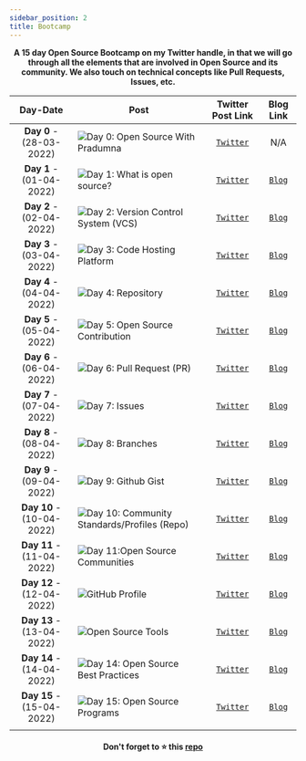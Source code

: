 ```yaml
---
sidebar_position: 2
title: Bootcamp
---
```


<p align="center"><b>A 15 day Open Source Bootcamp on my Twitter handle, in that we will go through all the elements that are involved in Open Source and its community. We also touch on technical concepts like Pull Requests, Issues, etc.</b></p>


|    **Day-Date**    |   **Post**  |   **Twitter Post Link**  |  **Blog Link** |      
|:------------------:|-------------|:------------------------:|:--------------:|
|**Day 0** -  (28-03-2022)| ![Day 0: Open Source With Pradumna](https://user-images.githubusercontent.com/51878265/160536236-b73755ca-40ea-4485-8da8-0d41fa2767c0.png) | [`Twitter`](https://twitter.com/pradumna_saraf/status/1508363401214717953?s=20&t=tYPqxBXFznQVemAXnb19kA) | N/A |
|**Day 1** -  (01-04-2022)| ![Day 1: What is open source?](https://user-images.githubusercontent.com/51878265/161235225-98817584-51f5-4471-808b-bc08bb0a1020.png) | [`Twitter`](https://twitter.com/pradumna_saraf/status/1509792494300823552?s=20&t=tYPqxBXFznQVemAXnb19kA) | [`Blog`](https://blog.pradumnasaraf.dev/what-is-open-source) |
|**Day 2** -  (02-04-2022)| ![Day 2: Version Control System (VCS)](https://user-images.githubusercontent.com/51878265/161374406-afdf8dd5-6154-4e1a-875c-0d184db33761.png) | [`Twitter`](https://twitter.com/pradumna_saraf/status/1510161541827821569?s=20&t=tYPqxBXFznQVemAXnb19kA) | [`Blog`](https://blog.pradumnasaraf.dev/what-is-a-version-control-system-vcs) |
|**Day 3** -  (03-04-2022)| ![Day 3: Code Hosting Platform](https://user-images.githubusercontent.com/51878265/161439591-73b7e813-86f2-4869-b0b6-ba039cb9d123.png) | [`Twitter`](https://twitter.com/pradumna_saraf/status/1510513494629941248?s=20&t=GG-Ukpw7awJ61u2yPEUUjg) | [`Blog`](https://blog.pradumnasaraf.dev/what-is-a-code-hosting-platform) |
|**Day 4** -  (04-04-2022)| ![Day 4: Repository](https://user-images.githubusercontent.com/51878265/161497829-2c8cc13f-d348-486f-a6ce-503e7dcdac7e.png) | [`Twitter`](https://twitter.com/pradumna_saraf/status/1510882613707538439?s=20&t=GG-Ukpw7awJ61u2yPEUUjg) | [`Blog`](https://blog.pradumnasaraf.dev/what-is-a-repository) |
|**Day 5** -  (05-04-2022)| ![Day 5: Open Source Contribution](https://user-images.githubusercontent.com/51878265/161792152-eb51daa6-bd6a-43af-887f-8163a44c0c9a.png) | [`Twitter`](https://twitter.com/pradumna_saraf/status/1511250462506614789?s=20&t=hmSVWyXd_Jbl4ztFtEbFhA) | [`Blog`](https://blog.pradumnasaraf.dev/what-is-an-open-source-contribution)|
|**Day 6** -  (06-04-2022)| ![Day 6: Pull Request (PR)](https://user-images.githubusercontent.com/51878265/161997457-b1965b04-d43b-42fd-a1c6-5f4b90b579e5.png) | [`Twitter`](https://twitter.com/pradumna_saraf/status/1511596794987552771?s=20&t=HSO5HvApxyRyXhVTCN1cvg) | [`Blog`](https://blog.pradumnasaraf.dev/what-is-pull-request-pr) |
|**Day 7** -  (07-04-2022)| ![Day 7: Issues](https://user-images.githubusercontent.com/51878265/162221303-45f9cc47-2021-4a91-bb82-1481c7bf75d6.png) | [`Twitter`](https://twitter.com/pradumna_saraf/status/1511979715137269762?s=20&t=qpehHoByWf9HYwNLgIq5Eg) | [`Blog`](https://blog.pradumnasaraf.dev/what-are-the-issues) |
|**Day 8** -  (08-04-2022)| ![Day 8: Branches](https://user-images.githubusercontent.com/51878265/162553119-2d600feb-2943-43d6-be71-6acc771cf709.png) | [`Twitter`](https://twitter.com/pradumna_saraf/status/1512331039468756996?s=20&t=WLR8fYIFIzzAxUquYfGIKw) | [`Blog`](https://blog.pradumnasaraf.dev/what-are-branches) |
|**Day 9** -  (09-04-2022)| ![Day 9: Github Gist](https://user-images.githubusercontent.com/51878265/162633176-df14bf9d-4a5b-4e20-bc99-051c7cc526cc.png) | [`Twitter`](https://twitter.com/pradumna_saraf/status/1512697018304528384?s=20&t=Z-DVKZJ83C2FfGV3A5e_0A) | [`Blog`](https://blog.pradumnasaraf.dev/what-is-a-gist) |
|**Day 10** - (10-04-2022)| ![Day 10: Community Standards/Profiles (Repo)](https://user-images.githubusercontent.com/51878265/162633190-936002f6-3b1d-4b30-a933-f46112c36e33.png) | [`Twitter`](https://twitter.com/pradumna_saraf/status/1513044196025778178?s=20&t=Z-DVKZJ83C2FfGV3A5e_0A) | [`Blog`](https://blog.pradumnasaraf.dev/community-profile) |
|**Day 11** - (11-04-2022)| ![Day 11:Open Source Communities](https://user-images.githubusercontent.com/51878265/162680842-28843dce-7bfd-47de-9b04-d5aacf6942b3.png) | [`Twitter`](https://twitter.com/pradumna_saraf/status/1513407806279356417?s=20&t=SRmQN1v4fCj_jJM_5n67TQ) | [`Blog`](https://blog.pradumnasaraf.dev/open-source-community) |
|**Day 12** - (12-04-2022)| ![GitHub Profile](https://user-images.githubusercontent.com/51878265/162926566-e0e9b022-0ef7-4446-8a2a-16546cd4c23b.png) | [`Twitter`](https://twitter.com/pradumna_saraf/status/1513776539481305094?s=20&t=PtRQpxmJQv0YeEO8-8rtMQ) | [`Blog`](https://blog.pradumnasaraf.dev/github-profile)|
|**Day 13** - (13-04-2022)| ![Open Source Tools](https://user-images.githubusercontent.com/51878265/163131459-b95b2ca6-c1b1-4ec4-9cc5-379cd270b9c4.png) | [`Twitter`](https://twitter.com/pradumna_saraf/status/1514141210793082882?s=20&t=4qHBlQbv-pmyn_U3LsRQXA) | [`Blog`](https://blog.pradumnasaraf.dev/open-source-tools)|
|**Day 14** - (14-04-2022)| ![Day 14: Open Source Best Practices](https://user-images.githubusercontent.com/51878265/163329388-4421757a-6dd2-426e-8708-d08544cb3a43.png) | [`Twitter`](https://twitter.com/pradumna_saraf/status/1514487337576976384?s=20&t=5ktcM6JM8XOm1AOdqvFtgg) | [`Blog`](https://blog.pradumnasaraf.dev/open-source-best-practices)|
|**Day 15** - (15-04-2022)| ![Day 15: Open Source Programs](https://user-images.githubusercontent.com/51878265/163569718-29be183b-8a5a-41f5-ac91-63fe31e1803b.png) | [`Twitter`](https://twitter.com/pradumna_saraf/status/1514869357650022402?s=20&t=-oOTgWAHPyU-qx9GOHABNg) | [`Blog`](https://blog.pradumnasaraf.dev/open-source-programs)|
| | | | |

<h4 align="center">Don't forget to ⭐ this <a href="https://github.com/Pradumnasaraf/open-source-with-pradumna">repo</a></h4>
